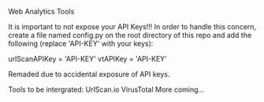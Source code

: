 Web Analytics Tools

It is important to not expose your API Keys!!! 
In order to handle this concern, create a file named config.py on the root directory of this repo and add the following (replace 'API-KEY' with your keys):

urlScanAPIKey = 'API-KEY'
vtAPIKey = 'API-KEY' 

Remaded due to accidental exposure of API keys.

Tools to be intergrated:
UrlScan.io
VirusTotal
More coming...

